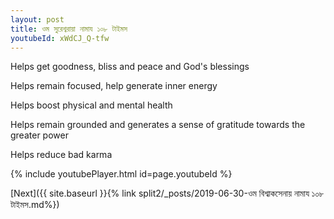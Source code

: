 ```yaml
---
layout: post
title: ওম সুরেশ্বরায়া নামায ১০৮ টাইমস
youtubeId: xWdCJ_Q-tfw
---
```

 
 
Helps get goodness, bliss and peace and God's blessings
 
Helps remain focused, help generate inner energy 
 
Helps boost physical and mental health 
 
Helps remain grounded and generates a sense of gratitude towards the greater power 
 
Helps reduce bad karma
 
 
 
 


{% include youtubePlayer.html id=page.youtubeId %}
 
[Next]({{ site.baseurl }}{% link  split2/_posts/2019-06-30-ওম বিশ্বাকসেনায় নামায ১০৮ টাইমস.md%})
 
